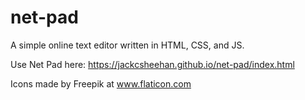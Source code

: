 # net-pad
A simple online text editor written in HTML, CSS, and JS.

Use Net Pad here: https://jackcsheehan.github.io/net-pad/index.html

Icons made by Freepik at www.flaticon.com
